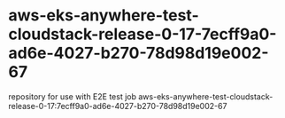 # aws-eks-anywhere-test-cloudstack-release-0-17-7ecff9a0-ad6e-4027-b270-78d98d19e002-67
repository for use with E2E test job aws-eks-anywhere-test-cloudstack-release-0-17:7ecff9a0-ad6e-4027-b270-78d98d19e002-67
